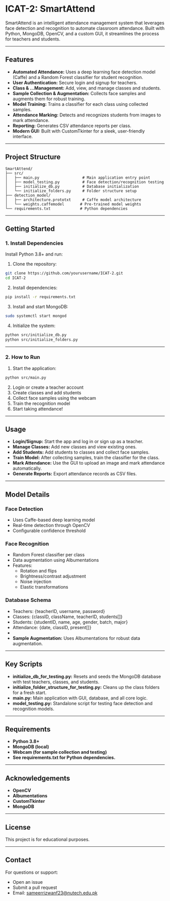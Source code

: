 
# ICAT-2: SmartAttend

SmartAttend is an intelligent attendance management system that leverages face detection and recognition to automate classroom attendance. Built with Python, MongoDB, OpenCV, and a custom GUI, it streamlines the process for teachers and students.

---

## Features

- **Automated Attendance:** Uses a deep learning face detection model (Caffe) and a Random Forest classifier for student recognition.
- **User Authentication:** Secure login and signup for teachers.
- **Class & …Management:** Add, view, and manage classes and students.
- **Sample Collection & Augmentation:** Collects face samples and augments them for robust training.
- **Model Training:** Trains a classifier for each class using collected samples.
- **Attendance Marking:** Detects and recognizes students from images to mark attendance.
- **Reporting:** Generates CSV attendance reports per class.
- **Modern GUI:** Built with CustomTkinter for a sleek, user-friendly interface.

---

## Project Structure

```
SmartAttend/
├── src/
│   ├── main.py                   # Main application entry point
│   ├── model_testing.py          # Face detection/recognition testing
│   ├── initialize_db.py          # Database initialization
│   └── initialize_folders.py     # Folder structure setup
├── detection_model/
│   ├── architecture.prototxt     # Caffe model architecture
│   └── weights.caffemodel       # Pre-trained model weights
└── requirements.txt             # Python dependencies
```

---

## Getting Started

### 1. Install Dependencies

Install Python 3.8+ and run:

1. Clone the repository:
```bash
git clone https://github.com/yourusername/ICAT-2.git
cd ICAT-2
```

2. Install dependencies:
```bash
pip install -r requirements.txt
```

3. Install and start MongoDB:
```bash
sudo systemctl start mongod
```

4. Initialize the system:
```bash
python src/initialize_db.py
python src/initialize_folders.py
```

---

### 2. How to Run

1. Start the application:
```bash
python src/main.py
```
2. Login or create a teacher account
3. Create classes and add students
4. Collect face samples using the webcam
5. Train the recognition model
6. Start taking attendance!
---

## Usage
- **Login/Signup:** Start the app and log in or sign up as a teacher.
- **Manage Classes:** Add new classes and view existing ones.
- **Add Students:** Add students to classes and collect face samples.
- **Train Model:** After collecting samples, train the classifier for the class.
- **Mark Attendance:** Use the GUI to upload an image and mark attendance automatically.
- **Generate Reports:** Export attendance records as CSV files.

---

## Model Details
### Face Detection
- Uses Caffe-based deep learning model
- Real-time detection through OpenCV
- Configurable confidence threshold

### Face Recognition
- Random Forest classifier per class
- Data augmentation using Albumentations
- Features:
  - Rotation and flips
  - Brightness/contrast adjustment
  - Noise injection
  - Elastic transformations

### Database Schema
- Teachers: {teacherID, username, password}
- Classes: {classID, className, teacherID, students[]}
- Students: {studentID, name, age, gender, batch, major}
- Attendance: {date, classID, present[]}
- 
- **Sample Augmentation:** Uses Albumentations for robust data augmentation.

---

## Key Scripts
- **initialize_db_for_testing.py:** Resets and seeds the MongoDB database with test teachers, classes, and students.
- **initialize_folder_structure_for_testing.py:** Cleans up the class folders for a fresh start.
- **main.py:** Main application with GUI, database, and all core logic.
- **model_testing.py:** Standalone script for testing face detection and recognition models.

---

## Requirements
- **Python 3.8+**
- **MongoDB (local)**
- **Webcam (for sample collection and testing)**
- **See requirements.txt for Python dependencies.**

---

## Acknowledgements
- **OpenCV**
- **Albumentations**
- **CustomTkinter**
- **MongoDB**

---

## License
This project is for educational purposes.

---

## Contact
For questions or support:
- Open an issue
- Submit a pull request
- Email: sameerrizwanf23@nutech.edu.pk
